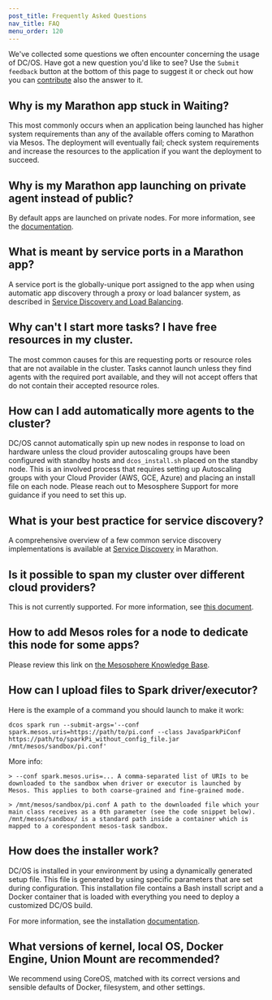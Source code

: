 ```yaml
---
post_title: Frequently Asked Questions
nav_title: FAQ
menu_order: 120 
---
```


We've collected some questions we often encounter concerning the usage of DC/OS. Have got a new question you'd like to see? Use the `Submit feedback` button at the bottom of this page to suggest it or check out how you can [contribute](https://dcos.io/contribute/) also the answer to it.

## Why is my Marathon app stuck in Waiting?

This most commonly occurs when an application being launched has higher system requirements than any of the available offers coming to Marathon via Mesos. The deployment will eventually fail; check system requirements and increase the resources to the application if you want the deployment to succeed.

## Why is my Marathon app launching on private agent instead of public?

By default apps are launched on private nodes. For more information, see the [documentation][5].

## What is meant by service ports in a Marathon app?

A service port is the globally-unique port assigned to the app when using automatic app discovery through a proxy or load balancer system, as described in [Service Discovery and Load Balancing][1].

## Why can't I start more tasks? I have free resources in my cluster.

The most common causes for this are requesting ports or resource roles that are not available in the cluster. Tasks cannot launch unless they find agents with the required port available, and they will not accept offers that do not contain their accepted resource roles.

## How can I add automatically more agents to the cluster?

DC/OS cannot automatically spin up new nodes in response to load on hardware unless the cloud provider autoscaling groups have been configured with standby hosts and `dcos_install.sh` placed on the standby node. This is an involved process that requires setting up Autoscaling groups with your Cloud Provider (AWS, GCE, Azure) and placing an install file on each node. Please reach out to Mesosphere Support for more guidance if you need to set this up.

## What is your best practice for service discovery?

A comprehensive overview of a few common service discovery implementations is available at [Service Discovery][2] in Marathon.

## Is it possible to span my cluster over different cloud providers?

This is not currently supported. For more information, see [this document](/docs/1.11/installing/high-availability/).

## How to add Mesos roles for a node to dedicate this node for some apps?

Please review this link on [the Mesosphere Knowledge Base][4].

## How can I upload files to Spark driver/executor?

Here is the example of a command you should launch to make it work:


    dcos spark run --submit-args='--conf spark.mesos.uris=https://path/to/pi.conf --class JavaSparkPiConf https://path/to/sparkPi_without_config_file.jar /mnt/mesos/sandbox/pi.conf'

More info:

    > --conf spark.mesos.uris=... A comma-separated list of URIs to be downloaded to the sandbox when driver or executor is launched by Mesos. This applies to both coarse-grained and fine-grained mode.

    > /mnt/mesos/sandbox/pi.conf A path to the downloaded file which your main class receives as a 0th parameter (see the code snippet below). /mnt/mesos/sandbox/ is a standard path inside a container which is mapped to a corespondent mesos-task sandbox.

## How does the installer work?

DC/OS is installed in your environment by using a dynamically generated setup file. This file is generated by using specific parameters that are set during configuration. This installation file contains a Bash install script and a Docker container that is loaded with everything you need to deploy a customized DC/OS build.

For more information, see the installation [documentation](/docs/1.11/installing/).
<!-- Intentionally linked to dcos.io, since this page does not exist in docs.mesosphere.com -->

## What versions of kernel, local OS, Docker Engine, Union Mount are recommended?

We recommend using CoreOS, matched with its correct versions and sensible defaults of Docker, filesystem, and other settings.

[1]: /docs/1.11/networking/load-balancing-vips/
[2]: /docs/1.11/networking/
[4]: https://support.mesosphere.com/hc/en-us/articles/206474745-How-to-reserve-resources-for-certain-frameworks-in-Mesos-cluster-
[5]: /docs/1.11/administering-clusters/convert-agent-type/
